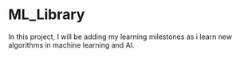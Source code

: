 # ML_Library

In this project, I will be adding my learning milestones as i learn new algorithms in machine learning and AI. 
